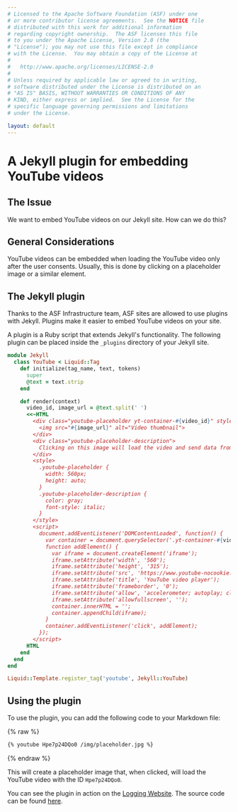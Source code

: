 ```yaml
---
# Licensed to the Apache Software Foundation (ASF) under one
# or more contributor license agreements.  See the NOTICE file
# distributed with this work for additional information
# regarding copyright ownership.  The ASF licenses this file
# to you under the Apache License, Version 2.0 (the
# "License"); you may not use this file except in compliance
# with the License.  You may obtain a copy of the License at
#
#   http://www.apache.org/licenses/LICENSE-2.0
#
# Unless required by applicable law or agreed to in writing,
# software distributed under the License is distributed on an
# "AS IS" BASIS, WITHOUT WARRANTIES OR CONDITIONS OF ANY
# KIND, either express or implied.  See the License for the
# specific language governing permissions and limitations
# under the License.

layout: default
---
```


# A Jekyll plugin for embedding YouTube videos

## The Issue

We want to embed YouTube videos on our Jekyll site. How can we do this?

## General Considerations

YouTube videos can be embedded when loading the YouTube video only after
the user consents. Usually, this is done by clicking on a placeholder image
or a similar element. 

## The Jekyll plugin

Thanks to the ASF Infrastructure team, ASF sites are allowed to use plugins
with Jekyll. Plugins make it easier to embed YouTube videos on your site.

A plugin is a Ruby script that extends Jekyll's functionality.
The following plugin can be placed inside the ```_plugins``` directory of your Jekyll site.

```ruby
module Jekyll
  class YouTube < Liquid::Tag
    def initialize(tag_name, text, tokens)
      super
      @text = text.strip
    end

    def render(context)
      video_id, image_url = @text.split(' ')
      <<~HTML
        <div class="youtube-placeholder yt-container-#{video_id}" style="cursor: pointer;">
          <img src="#{image_url}" alt="Video thumbnail">
        </div>
        <div class="youtube-placeholder-description">
          Clicking on this image will load the video and send data from and to YouTube/Google.
        </div>
        <style>
          .youtube-placeholder {
            width: 560px; 
            height: auto;
          }
          .youtube-placeholder-description {
            color: gray;
            font-style: italic;
          }
        </style>
        <script>
          document.addEventListener('DOMContentLoaded', function() {
            var container = document.querySelector('.yt-container-#{video_id}');
            function addElement() {
              var iframe = document.createElement('iframe');
              iframe.setAttribute('width', '560');
              iframe.setAttribute('height', '315');
              iframe.setAttribute('src', 'https://www.youtube-nocookie.com/embed/#{video_id}?autoplay=1');
              iframe.setAttribute('title', 'YouTube video player');
              iframe.setAttribute('frameborder', '0');
              iframe.setAttribute('allow', 'accelerometer; autoplay; clipboard-write; encrypted-media; gyroscope; picture-in-picture; web-share');
              iframe.setAttribute('allowfullscreen', '');
              container.innerHTML = '';
              container.appendChild(iframe);
            }
            container.addEventListener('click', addElement);
          });
        </script>
      HTML
    end
  end
end

Liquid::Template.register_tag('youtube', Jekyll::YouTube)
```

## Using the plugin

To use the plugin, you can add the following code to your Markdown file:

{% raw %}
```markdown
{% youtube Hpe7p24DQo0 /img/placeholder.jpg %}
```
{% endraw %}

This will create a placeholder image that, when clicked, will load the YouTube video with the ID `Hpe7p24DQo0`.

You can see the plugin in action on the [Logging Website](https://logging.apache.org/blog/2024/07/25/Log4j-At-Community-Over-Code-2024.html).
The source code can be found [here](https://github.com/apache/logging-site/blob/main/_plugins/youtube.rb).
